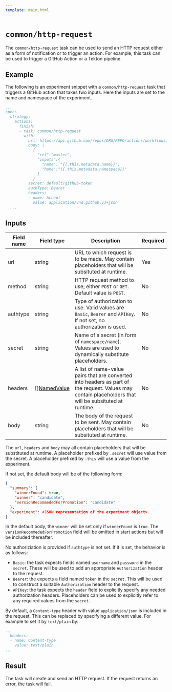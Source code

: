 ```yaml
---
template: main.html
---
```


# `common/http-request`
The `common/http-request` task can be used to send an HTTP request either as a form of notification or to trigger an action. For example, this task can be used to trigger a GitHub Action or a Tekton pipeline.

## Example
The following is an experiment snippet with a `common/http-request` task that triggers a GitHub action that takes two inputs. Here the inputs are set to the name and namespace of the experiment.

```yaml
...
spec:
  strategy:
    actions:
      finish:
      - task: common/http-request
        with:
          url: https://api.github.com/repos/ORG/REPO/actions/workflows/ACTION.yaml/dispatches
          body: |
            {
              "ref":"master", 
              "inputs":{
                "name": "{{.this.metadata.name}}",
                "home":"{{.this.metadata.namespace}}"
              }
            }
          secret: default/github-token
          authType: Bearer
          headers:
          - name: Accept
            value: application/vnd.github.v3+json
  ...
```

## Inputs
| Field name | Field type | Description | Required |
| ----- | ---- | ----------- | -------- |
| url | string | URL to which request is to be made. May contain placeholders that will be subsituted at runtime. | Yes |
| method | string | HTTP request method to use; either `POST` or `GET`. Default value is `POST`. | No |
| authtype | string | Type of authorization to use. Valid values are `Basic`, `Bearer` and `APIKey`. If not set, no authorization is used. | No |
| secret | string | Name of a secret (in form of `namespace/name`). Values are used to dynamically substitute placeholders. | No |
| headers | [][NamedValue](../../experiment/#namedvalue) | A list of name-value pairs that are converted into headers as part of the request. Values may contain placeholders that will be subsituted at runtime.| No |
| body | string | The body of the request to be sent. May contain placeholders that will be subsituted at runtime. | No |

The `url`, `headers` and `body` may all contain placeholders that will be substituted at runtime. 
A placeholder prefixed by `.secret` will use value from the secret. 
A placeholder prefixed by `.this` will use a value from the experiment.

If not set, the default body will be of the following form:

```json
{
  "summary": {
    "winnerFound": true,
    "winner": "candidate",
    "versionRecommededForPromotion": "candidate"
  },
  "experiment": <JSON representation of the experiment object>
}
```

In the default body, the `winner` will be set only if `winnerFound` is `true`. The `versionRecommededForPromotion` field will be omitted in start actions but will be included thereafter.

No authoriziation is provided if `authtype` is not set. If it is set, the behavior is as follows:

  - `Basic`: the task expects fields named `username` and `password` in the `secret`. These will be used to add an appropriate `Authorization` header to the request.
  - `Bearer`: the expects a field named `token` in the `secret`. This will be used to construct a suitable `Authorization` header to the request.
  - `APIKey`: the task expects the `header` field to explicitly specify any needed authorization headers. Placeholders can be used to explicitly refer to any required values from the `secret`.

By default, a `Content-type` header with value `application/json` is included in the request. This can be replaced by specifying a different value. For example to set it by `text/plain` by:

```yaml
...
  headers:
  - name: Content-type
    value: text/plain
...
```

## Result
The task will create and send an HTTP request. If the request returns an error, the task will fail.